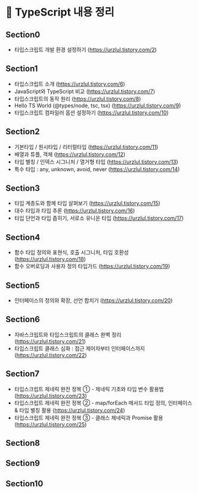 # 📘 TypeScript 내용 정리  

## Section0
- 타입스크립트 개발 환경 설정하기 (https://urzlul.tistory.com/2) <br>

## Section1
- 타입스크립트 소개 (https://urzlul.tistory.com/6)
- JavaScript와 TypeScript 비교 (https://urzlul.tistory.com/7)
- 타입스크립트의 동작 원리 (https://urzlul.tistory.com/8)
- Hello TS World (@types/node, tsc, tsx) (https://urzlul.tistory.com/9)
- 타입스크립트 컴파일러 옵션 설정하기 (https://urzlul.tistory.com/10)

## Section2
- 기본타입 / 원시타입 / 리터럴타입 (https://urzlul.tistory.com/11)
- 배열과 튜플, 객체 (https://urzlul.tistory.com/12)
- 타입 별칭 / 인덱스 시그니처 / 열거형 타입 (https://urzlul.tistory.com/13)
- 특수 타입 : any, unknown, avoid, never (https://urzlul.tistory.com/14)

## Section3
- 타입 계층도와 함께 타입 살펴보기 (https://urzlul.tistory.com/15)
- 대수 타입과 타입 추론 (https://urzlul.tistory.com/16)
- 타입 단언과 타입 좁히기, 서로소 유니온 타입 (https://urzlul.tistory.com/17)

## Section4
- 함수 타입 정의와 표현식, 호출 시그니처, 타입 호환성 (https://urzlul.tistory.com/18)
- 함수 오버로딩과 사용자 정의 타입가드 (https://urzlul.tistory.com/19)

## Section5
- 인터페이스의 정의와 확장, 선언 합치기 (https://urzlul.tistory.com/20)

## Section6
- 자바스크립트와 타입스크립트의 클래스 완벽 정리 (https://urzlul.tistory.com/21)
- 타입스크립트 클래스 심화 : 접근 제어자부터 인터페이스까지 (https://urzlul.tistory.com/22)

## Section7
- 타입스크립트 제네릭 완전 정복 ① - 제네릭 기초와 타입 변수 활용법 (https://urzlul.tistory.com/23)
- 타입스크립트 제네릭 완전 정복 ② - map/forEach 메서드 타입 정의, 인터페이스 & 타입 별칭 활용 (https://urzlul.tistory.com/24)
- 타입스크립트 제네릭 완전 정복 ③ - 클래스 제네릭과 Promise 활용 (https://urzlul.tistory.com/25)

## Section8

## Section9

## Section10
